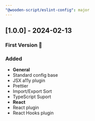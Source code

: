 ```yaml
---
"@wooden-script/eslint-config": major
---
```


## [1.0.0] - 2024-02-13

### First Version 🥰

### Added
- **General**
- Standard config base
- JSX a11y plugin
- Prettier
- Import/Export  Sort
- TypeScript Suport
- **React**
- React plugin
- React Hooks plugin
